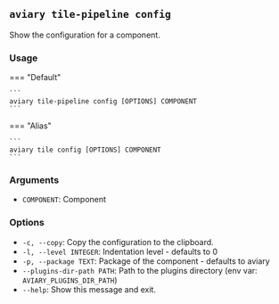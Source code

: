 ## `aviary tile-pipeline config`

Show the configuration for a component.

### Usage

=== "Default"

    ```
    aviary tile-pipeline config [OPTIONS] COMPONENT
    ```

=== "Alias"

    ```
    aviary tile config [OPTIONS] COMPONENT
    ```

### Arguments

- `COMPONENT`: Component

### Options

- `-c, --copy`: Copy the configuration to the clipboard.
- `-l, --level INTEGER`: Indentation level - defaults to 0
- `-p, --package TEXT`: Package of the component - defaults to aviary
- `--plugins-dir-path PATH`: Path to the plugins directory (env var: `AVIARY_PLUGINS_DIR_PATH`)
- `--help`: Show this message and exit.
